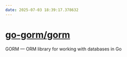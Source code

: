 ```yaml
---
date: 2025-07-03 18:39:17.378632
---
```


# [go-gorm/gorm](https://github.com/go-gorm/gorm)

GORM — ORM library for working with databases in Go